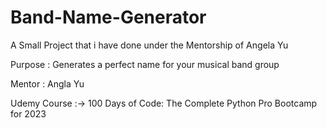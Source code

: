 # Band-Name-Generator

 
A Small Project that i have done under the Mentorship of Angela Yu 

Purpose : Generates a perfect name for your musical band group

Mentor : Angla Yu

Udemy Course :-> 100 Days of Code: The Complete Python Pro Bootcamp for 2023
